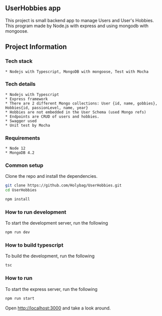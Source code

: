 ## UserHobbies app
  This project is small backend app to manage Users and User's Hobbies. This program made by Node.js with express and using mongodb with mongoose.
  
## Project Information

  ### Tech stack
    * Nodejs with Typescript, MongoDB with mongoose, Test with Mocha
    
  ### Tech details
    * Nodejs with Typescript
    * Express framework
    * There are 2 different Mongo collections: User {id, name, gobbies}, Hobbies{id, passionLevel, name, year}
    * Hobbies are not embedded in the User Schema (used Mongo refs)
    * Endpoints are CRUD of users and hobbies.
    * Swagger used
    * Unit test by Mocha

  ### Requirements
    * Node 12
    * MongoDB 4.2
    
  ### Common setup
  
  Clone the repo and install the dependencies.
  
  ```bash
  git clone https://github.com/Holybag/UserHobbies.git
  cd UserHobbies
  ```
  
  ```bash
  npm install
  ```
  
  ### How to run development
  
  To start the development server, run the following

  ```bash
  npm run dev
  ```

  ### How to build typescript
  
  To build the development, run the following

  ```bash
  tsc
  ```
  
  ### How to run
  
  To start the express server, run the following

  ```bash
  npm run start
  ```


  Open [http://localhost:3000](http://localhost:3000) and take a look around.


